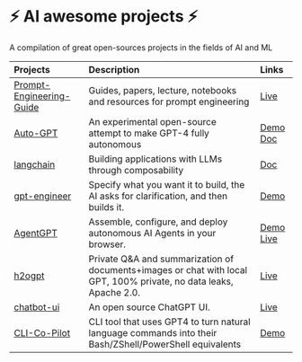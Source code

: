 # ⚡️ AI awesome projects ⚡️
A compilation of great open-sources projects in the fields of AI and ML

| Projects        | Description     | Links           |
|:----------------|:----------------|:----------------|
| [Prompt-Engineering-Guide]([https://github.com/robertdalla/Prompt-Engineering-Guide](https://github.com/dair-ai/Prompt-Engineering-Guide)) | Guides, papers, lecture, notebooks and resources for prompt engineering | [Live](https://www.promptingguide.ai/) |
| [Auto-GPT](https://github.com/Significant-Gravitas/Auto-GPT) | An experimental open-source attempt to make GPT-4 fully autonomous | [Demo](https://user-images.githubusercontent.com/70048414/232352935-55c6bf7c-3958-406e-8610-0913475a0b05.mp4) [Doc](https://docs.agpt.co/) |
| [langchain](https://github.com/hwchase17/langchain) | Building applications with LLMs through composability | [Doc](https://python.langchain.com/docs/get_started/introduction) |
| [gpt-engineer](https://github.com/AntonOsika/gpt-engineer) | Specify what you want it to build, the AI asks for clarification, and then builds it. | [Demo](https://twitter.com/antonosika/status/1667641038104674306) |
| [AgentGPT](https://github.com/reworkd/AgentGPT) | Assemble, configure, and deploy autonomous AI Agents in your browser. | [Demo](https://user-images.githubusercontent.com/50181239/241427218-5348e44a-29a5-4280-a06b-fe1429a8d99e.mp4) [Live](https://agentgpt.reworkd.ai/) |
| [h2ogpt](https://github.com/h2oai/h2ogpt) | Private Q&A and summarization of documents+images or chat with local GPT, 100% private, no data leaks, Apache 2.0. | [Live](https://gpt.h2o.ai/) |
| [chatbot-ui](https://github.com/mckaywrigley/chatbot-ui) | An open source ChatGPT UI. | [Live](https://www.chatbotui.com/) |
| [CLI-Co-Pilot](https://github.com/AntonOsika/CLI-Co-Pilot) | CLI tool that uses GPT4 to turn natural language commands into their Bash/ZShell/PowerShell equivalents | [Demo](https://github.com/AntonOsika/CLI-Co-Pilot/blob/main/codex_cli.gif) |
